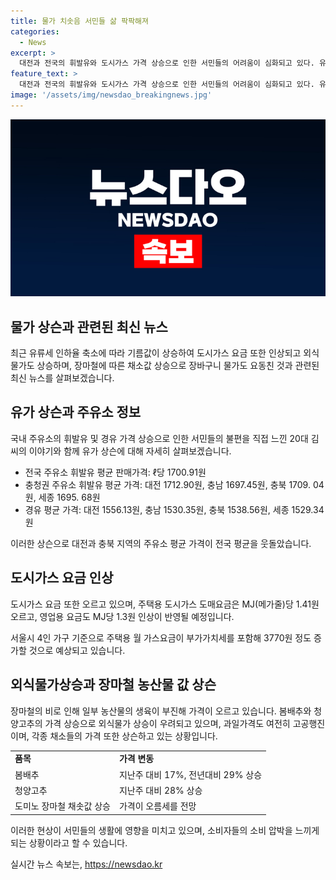 ```yaml
---
title: 물가 치솟음 서민들 삶 팍팍해져
categories:
  - News
excerpt: >
  대전과 전국의 휘발유와 도시가스 가격 상승으로 인한 서민들의 어려움이 심화되고 있다. 유류세 인하율 축소로 기름값 상승, 도시가스 요금 인상, 외식물가 상승 등으로 장바구니 물가가 요동칠 때, 사람들은 가장 현실적인 부담으로 기름값을 꼽고 있다. 현재 대전의 휘발유 가격은 ℓ당 1700원을 넘어섰고, 이에 따라 교통수단 선택에 따른 변화도 나타나고 있다. 아울러 장마철 채소값 상승으로 인한 장바구니 물가도 고점을 찍고 있다.
feature_text: >
  대전과 전국의 휘발유와 도시가스 가격 상승으로 인한 서민들의 어려움이 심화되고 있다. 유류세 인하율 축소로 기름값 상승, 도시가스 요금 인상, 외식물가 상승 등으로 장바구니 물가가 요동칠 때, 사람들은 가장 현실적인 부담으로 기름값을 꼽고 있다. 현재 대전의 휘발유 가격은 ℓ당 1700원을 넘어섰고, 이에 따라 교통수단 선택에 따른 변화도 나타나고 있다. 아울러 장마철 채소값 상승으로 인한 장바구니 물가도 고점을 찍고 있다.
image: '/assets/img/newsdao_breakingnews.jpg'
---
```


<p><img src="/assets/img/newsdao_breakingnews.jpg" alt="flaretime 속보" /></p>

<h2 data-ke-size="size26">물가 상슨과 관련된 최신 뉴스</h2>

<p data-ke-size="size16">최근 유류세 인하율 축소에 따라 기름값이 상승하여 도시가스 요금 또한 인상되고 외식물가도 상승하며, 장마철에 따른 채소값 상승으로 장바구니 물가도 요동친 것과 관련된 최신 뉴스를 살펴보겠습니다.</p>

<h2 data-ke-size="size24">유가 상슨과 주유소 정보</h2>

<p data-ke-size="size16">국내 주유소의 휘발유 및 경유 가격 상승으로 인한 서민들의 불편을 직접 느낀 20대 김씨의 이야기와 함께 유가 상슨에 대해 자세히 살펴보겠습니다.</p>

<ul>
  <li>전국 주유소 휘발유 평균 판매가격: ℓ당 1700.91원</li>
  <li>충청권 주유소 휘발유 평균 가격: 대전 1712.90원, 충남 1697.45원, 충북 1709. 04원, 세종 1695. 68원</li>
  <li>경유 평균 가격: 대전 1556.13원, 충남 1530.35원, 충북 1538.56원, 세종 1529.34원</li>
</ul>

<p data-ke-size="size16">이러한 상슨으로 대전과 충북 지역의 주유소 평균 가격이 전국 평균을 웃돌았습니다.</p>

<h2 data-ke-size="size24">도시가스 요금 인상</h2>

<p data-ke-size="size16">도시가스 요금 또한 오르고 있으며, 주택용 도시가스 도매요금은 MJ(메가줄)당 1.41원 오르고, 영업용 요금도 MJ당 1.3원 인상이 반영될 예정입니다.</p>

<p data-ke-size="size16">서울시 4인 가구 기준으로 주택용 월 가스요금이 부가가치세를 포함해 3770원 정도 증가할 것으로 예상되고 있습니다.</p>

<h2 data-ke-size="size24">외식물가상승과 장마철 농산물 값 상슨</h2>

<p data-ke-size="size16">장마철의 비로 인해 일부 농산물의 생육이 부진해 가격이 오르고 있습니다. 봄배추와 청양고추의 가격 상승으로 외식물가 상승이 우려되고 있으며, 과일가격도 여전히 고공행진이며, 각종 채소들의 가격 또한 상슨하고 있는 상황입니다.</p>

<table>
  <tr>
    <td><b>품목</b></td>
    <td><b>가격 변동</b></td>
  </tr>
  <tr>
    <td>봄배추</td>
    <td>지난주 대비 17%, 전년대비 29% 상승</td>
  </tr>
  <tr>
    <td>청양고추</td>
    <td>지난주 대비 28% 상승</td>
  </tr>
  <tr>
    <td>도미노 장마철 채솟값 상승</td>
    <td>가격이 오름세를 전망</td>
  </tr>
</table>

<p data-ke-size="size16">이러한 현상이 서민들의 생활에 영향을 미치고 있으며, 소비자들의 소비 압박을 느끼게 되는 상황이라고 할 수 있습니다.</p>
실시간 뉴스 속보는, <a href="https://newsdao.kr" rel="dofollow">https://newsdao.kr</a>


